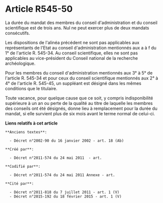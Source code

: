 # Article R545-50

La durée du mandat des membres du conseil d'administration et du conseil scientifique est de trois ans. Nul ne peut exercer
plus de deux mandats consécutifs.

Les dispositions de l'alinéa précédent ne sont pas applicables aux représentants de l'Etat au conseil d'administration
mentionnés aux a à f du 1° de l'article R. 545-34. Au conseil scientifique, elles ne sont pas applicables au vice-président
du Conseil national de la recherche archéologique.

Pour les membres du conseil d'administration mentionnés aux 3° à 5° de l'article R. 545-34 et pour ceux du conseil
scientifique mentionnés aux 2° à 4° de l'article R. 545-45, un suppléant est désigné dans les mêmes conditions que le
titulaire.

Toute vacance, pour quelque cause que ce soit, y compris indisponibilité supérieure à un an ou perte de la qualité au titre
de laquelle les membres des conseils ont été désignés, donne lieu à remplacement pour la durée du mandat, si elle survient
plus de six mois avant le terme normal de celui-ci.

**Liens relatifs à cet article**

	**Anciens textes**:

	  - Décret n°2002-90 du 16 janvier 2002 - art. 18 (Ab)

	**Créé par**:

	  - Décret n°2011-574 du 24 mai 2011  - art.

	**Codifié par**:

	  - Décret n°2011-574 du 24 mai 2011 Annexe - art.

	**Cité par**:

	  - Décret n°2011-818 du 7 juillet 2011 - art. 1 (V)
	  - Décret n°2015-192 du 18 février 2015 - art. 1 (V)
